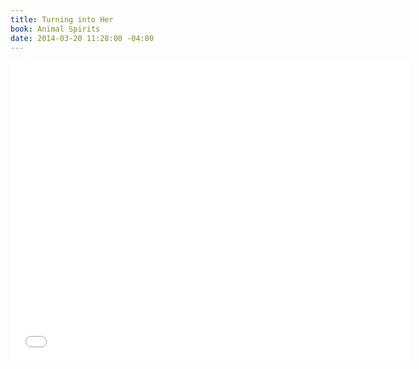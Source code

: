```yaml
---
title: Turning into Her
book: Animal Spirits
date: 2014-03-20 11:28:00 -04:00
---
```


<iframe width="640" height="480" src="//www.youtube.com/embed/zcdaEStseOw?rel=0&start=1206" frameborder="0" allowfullscreen></iframe>
